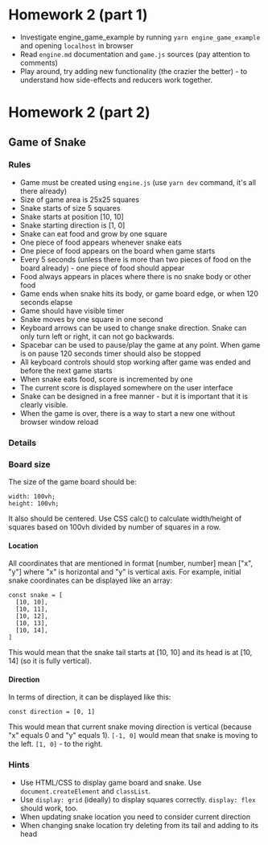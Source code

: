 # Homework 2 (part 1)

- Investigate engine_game_example by running `yarn engine_game_example` and opening `localhost` in browser
- Read `engine.md` documentation and `game.js` sources (pay attention to comments)
- Play around, try adding new functionality (the crazier the better) - to understand how side-effects and reducers work together.

# Homework 2 (part 2)

## Game of Snake

### Rules

- Game must be created using `engine.js` (use `yarn dev` command, it's all there already)
- Size of game area is 25x25 squares
- Snake starts of size 5 squares
- Snake starts at position [10, 10]
- Snake starting direction is [1, 0]
- Snake can eat food and grow by one square
- One piece of food appears whenever snake eats
- One piece of food appears on the board when game starts
- Every 5 seconds (unless there is more than two pieces of food on the board already) - one piece of food should appear
- Food always appears in places where there is no snake body or other food
- Game ends when snake hits its body, or game board edge, or when 120 seconds elapse
- Game should have visible timer
- Snake moves by one square in one second
- Keyboard arrows can be used to change snake direction. Snake can only turn left or right, it can not go backwards.
- Spacebar can be used to pause/play the game at any point. When game is on pause 120 seconds timer should also be stopped
- All keyboard controls should stop working after game was ended and before the next game starts
- When snake eats food, score is incremented by one
- The current score is displayed somewhere on the user interface
- Snake can be designed in a free manner - but it is important that it is clearly visible.
- When the game is over, there is a way to start a new one without browser window reload

### Details

### Board size

The size of the game board should be:

```
width: 100vh;
height: 100vh;
```

It also should be centered.
Use CSS calc() to calculate width/height of squares based on 100vh divided by number of squares in a row.

#### Location

All coordinates that are mentioned in format [number, number] mean ["x", "y"] where "x" is horizontal and "y" is vertical axis.
For example, initial snake coordinates can be displayed like an array:

```
const snake = [
  [10, 10],
  [10, 11],
  [10, 12],
  [10, 13],
  [10, 14],
]
```

This would mean that the snake tail starts at [10, 10] and its head is at [10, 14] (so it is fully vertical).

#### Direction

In terms of direction, it can be displayed like this:

```
const direction = [0, 1]
```

This would mean that current snake moving direction is vertical (because "x" equals 0 and "y" equals 1).
`[-1, 0]` would mean that snake is moving to the left. `[1, 0]` - to the right.

### Hints

- Use HTML/CSS to display game board and snake. Use `document.createElement` and `classList`.
- Use `display: grid` (ideally) to display squares correctly. `display: flex` should work, too.
- When updating snake location you need to consider current direction
- When changing snake location try deleting from its tail and adding to its head
